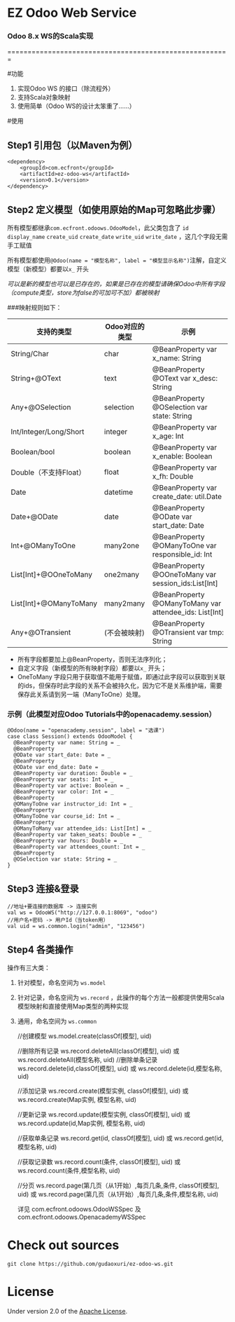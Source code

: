 EZ Odoo Web Service
===
### Odoo 8.x WS的Scala实现

 =======================================================

#功能

1. 实现Odoo WS 的接口（除流程外）
1. 支持Scala对象映射
1. 使用简单（Odoo WS的设计太笨重了……）

#使用

## Step1 引用包（以Maven为例）

    <dependency>
        <groupId>com.ecfront</groupId>
        <artifactId>ez-odoo-ws</artifactId>
        <version>0.1</version>
    </dependency>

## Step2 定义模型（如使用原始的Map可忽略此步骤）

所有模型都继承`com.ecfront.odoows.OdooModel`，此父类包含了 `id` `display_name` `create_uid` `create_date` `write_uid` `write_date` ，这几个字段无需手工赋值

所有模型都使用`@Odoo(name = "模型名称", label = "模型显示名称")`注解，自定义模型（新模型）都要以`x_` 开头

*可以是新的模型也可以是已存在的，如果是已存在的模型请确保Odoo中所有字段（compute类型，store为false的可加可不加）都被映射*

###映射规则如下：

支持的类型 | Odoo对应的类型 | 示例
-------------------------- | -------------------------- | ----------------------------------------
String/Char | char |  @BeanProperty var x_name: String
String+@OText | text |   @BeanProperty @OText var x_desc: String
Any+@OSelection | selection | @BeanProperty @OSelection var state: String
Int/Integer/Long/Short | integer | @BeanProperty var x_age: Int
Boolean/bool | boolean | @BeanProperty var x_enable: Boolean
Double（不支持Float） | float | @BeanProperty var x_fh: Double
Date | datetime | @BeanProperty var create_date: util.Date
Date+@ODate | date | @BeanProperty @ODate var start_date: Date
Int+@OManyToOne | many2one |  @BeanProperty @OManyToOne var responsible_id: Int
List[Int]+@OOneToMany | one2many | @BeanProperty @OOneToMany var session_ids:List[Int]
List[Int]+@OManyToMany | many2many | @BeanProperty @OManyToMany var attendee_ids: List[Int]
Any+@OTransient | (不会被映射) | @BeanProperty @OTransient var tmp: String

* 所有字段都要加上@BeanProperty，否则无法序列化；
* 自定义字段（新模型的所有映射字段）都要以`x_` 开头；
* OneToMany 字段只用于获取值不能用于赋值，即通过此字段可以获取到关联的ids，但保存时此字段的关系不会被持久化，因为它不是关系维护端，需要保存此关系请到另一端（ManyToOne）处理。

### 示例（此模型对应Odoo Tutorials中的openacademy.session）

    @Odoo(name = "openacademy.session", label = "选课")
    case class Session() extends OdooModel {
      @BeanProperty var name: String = _
      @BeanProperty
      @ODate var start_date: Date = _
      @BeanProperty
      @ODate var end_date: Date = _
      @BeanProperty var duration: Double = _
      @BeanProperty var seats: Int = _
      @BeanProperty var active: Boolean = _
      @BeanProperty var color: Int = _
      @BeanProperty
      @OManyToOne var instructor_id: Int = _
      @BeanProperty
      @OManyToOne var course_id: Int = _
      @BeanProperty
      @OManyToMany var attendee_ids: List[Int] = _
      @BeanProperty var taken_seats: Double = _
      @BeanProperty var hours: Double = _
      @BeanProperty var attendees_count: Int = _
      @BeanProperty
      @OSelection var state: String = _
    }

## Step3 连接&登录

    //地址+要连接的数据库 -> 连接实例
    val ws = OdooWS("http://127.0.0.1:8069", "odoo")
    //用户名+密码 -> 用户Id（当token用）
    val uid = ws.common.login("admin", "123456")

## Step4 各类操作

操作有三大类：
1. 针对模型，命名空间为 `ws.model`
1. 针对记录，命名空间为 `ws.record` ，此操作的每个方法一般都提供使用Scala模型映射和直接使用Map类型的两种实现
1. 通用，命名空间为 `ws.common`

    //创建模型
    ws.model.create(classOf[模型], uid)

    //删除所有记录
    ws.record.deleteAll(classOf[模型], uid) 或 ws.record.deleteAll(模型名称, uid)
     //删除单条记录
    ws.record.delete(id,classOf[模型], uid) 或 ws.record.delete(id,模型名称, uid)

    //添加记录
    ws.record.create(模型实例, classOf[模型], uid) 或 ws.record.create(Map实例, 模型名称, uid)

    //更新记录
    ws.record.update(模型实例, classOf[模型], uid) 或 ws.record.update(id,Map实例, 模型名称, uid)

    //获取单条记录
    ws.record.get(id, classOf[模型], uid) 或 ws.record.get(id,模型名称, uid)

    //获取记录数
    ws.record.count(条件, classOf[模型], uid) 或 ws.record.count(条件,模型名称, uid)

    //分页
    ws.record.page(第几页（从1开始）,每页几条,条件, classOf[模型], uid) 或 ws.record.page(第几页（从1开始）,每页几条,条件,模型名称, uid)

    详见 com.ecfront.odoows.OdooWSSpec 及 com.ecfront.odoows.OpenacademyWSSpec

# Check out sources
`git clone https://github.com/gudaoxuri/ez-odoo-ws.git`

# License

Under version 2.0 of the [Apache License][].

[Apache License]: http://www.apache.org/licenses/LICENSE-2.0


